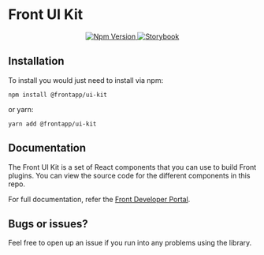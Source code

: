 # Front UI Kit

<p align="center">
  <a href="https://badge.fury.io/js/@frontapp%2Fui-kit">
    <img src="https://badge.fury.io/js/@frontapp%2Fui-kit.svg" alt="Npm Version" />
  </a>
  <a href="https://frontapp.github.io/front-ui-kit">
    <img src="https://cdn.jsdelivr.net/gh/storybookjs/brand@main/badge/badge-storybook.svg" alt="Storybook" />
  </a>
</p>

## Installation

To install you would just need to install via npm:

```
npm install @frontapp/ui-kit
```

or yarn:

```
yarn add @frontapp/ui-kit
```

## Documentation

The Front UI Kit is a set of React components that you can use to build Front plugins. You can view the source code for the different components in this repo.

For full documentation, refer the [Front Developer Portal](https://dev.frontapp.com/docs/front-ui-kit).

## Bugs or issues?

Feel free to open up an issue if you run into any problems using the library.
